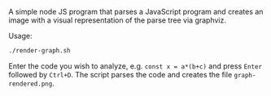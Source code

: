 A simple node JS program that parses a JavaScript program and creates an image with a visual representation of the parse tree via graphviz.

Usage:

```bash
./render-graph.sh
```

Enter the code you wish to analyze, e.g. `const x = a*(b+c)` and press `Enter` followed by `Ctrl+D`. The script parses the code and creates the file `graph-rendered.png`.
